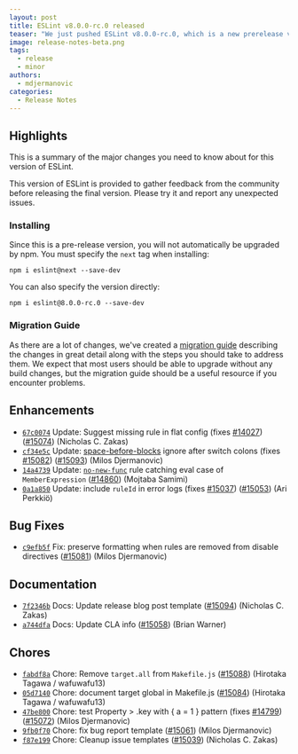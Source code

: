 ```yaml
---
layout: post
title: ESLint v8.0.0-rc.0 released
teaser: "We just pushed ESLint v8.0.0-rc.0, which is a new prerelease version for ESLint v8. This release adds some new features and fixes several bugs found in the previous release."
image: release-notes-beta.png
tags:
  - release
  - minor
authors:
  - mdjermanovic
categories:
  - Release Notes
---
```


## Highlights

This is a summary of the major changes you need to know about for this version of ESLint.

This version of ESLint is provided to gather feedback from the community before releasing the final version. Please try it and report any unexpected issues.

### Installing

Since this is a pre-release version, you will not automatically be upgraded by npm. You must specify the `next` tag when installing:

```
npm i eslint@next --save-dev
```

You can also specify the version directly:

```
npm i eslint@8.0.0-rc.0 --save-dev
```

### Migration Guide

As there are a lot of changes, we've created a [migration guide](/docs/8.0.0/user-guide/migrating-to-8.0.0) describing the changes in great detail along with the steps you should take to address them. We expect that most users should be able to upgrade without any build changes, but the migration guide should be a useful resource if you encounter problems.

## Enhancements

* [`67c0074`](https://github.com/eslint/eslint/commit/67c0074fa843fab629f464ff875007a8ee33cc7f) Update: Suggest missing rule in flat config (fixes [#14027](https://github.com/eslint/eslint/issues/14027)) ([#15074](https://github.com/eslint/eslint/issues/15074)) (Nicholas C. Zakas)
* [`cf34e5c`](https://github.com/eslint/eslint/commit/cf34e5cf5ed5d09eb53c16cca06821c4e34b7b70) Update: [space-before-blocks](/docs/rules/space-before-blocks) ignore after switch colons (fixes [#15082](https://github.com/eslint/eslint/issues/15082)) ([#15093](https://github.com/eslint/eslint/issues/15093)) (Milos Djermanovic)
* [`14a4739`](https://github.com/eslint/eslint/commit/14a4739ab2233acef995a6dde233de05d067a0f3) Update: [`no-new-func`](/docs/rules/no-new-func) rule catching eval case of `MemberExpression` ([#14860](https://github.com/eslint/eslint/issues/14860)) (Mojtaba Samimi)
* [`0a1a850`](https://github.com/eslint/eslint/commit/0a1a850575ca75db017051abe5e931f0f9c8012b) Update: include `ruleId` in error logs (fixes [#15037](https://github.com/eslint/eslint/issues/15037)) ([#15053](https://github.com/eslint/eslint/issues/15053)) (Ari Perkkiö)

## Bug Fixes

* [`c9efb5f`](https://github.com/eslint/eslint/commit/c9efb5f91937dcb6c8f3d7cb2f59940046d77901) Fix: preserve formatting when rules are removed from disable directives ([#15081](https://github.com/eslint/eslint/issues/15081)) (Milos Djermanovic)

## Documentation

* [`7f2346b`](https://github.com/eslint/eslint/commit/7f2346b40ffd0d470092e52b995d7ab2648089db) Docs: Update release blog post template ([#15094](https://github.com/eslint/eslint/issues/15094)) (Nicholas C. Zakas)
* [`a744dfa`](https://github.com/eslint/eslint/commit/a744dfa1f077afe406014f84135f8d26e9a12a94) Docs: Update CLA info ([#15058](https://github.com/eslint/eslint/issues/15058)) (Brian Warner)

## Chores

* [`fabdf8a`](https://github.com/eslint/eslint/commit/fabdf8a4e2f82b5fe2f903f015c3e60747a0b143) Chore: Remove `target.all` from `Makefile.js` ([#15088](https://github.com/eslint/eslint/issues/15088)) (Hirotaka Tagawa / wafuwafu13)
* [`05d7140`](https://github.com/eslint/eslint/commit/05d7140d46e2b5300d4dc9a60450eed956c95420) Chore: document target global in Makefile.js ([#15084](https://github.com/eslint/eslint/issues/15084)) (Hirotaka Tagawa / wafuwafu13)
* [`47be800`](https://github.com/eslint/eslint/commit/47be8003d700bc0606495ae42610eaba94e639c5) Chore: test Property > .key with { a = 1 } pattern (fixes [#14799](https://github.com/eslint/eslint/issues/14799)) ([#15072](https://github.com/eslint/eslint/issues/15072)) (Milos Djermanovic)
* [`9fb0f70`](https://github.com/eslint/eslint/commit/9fb0f7040759ea23538997648f2d2d53e7c9db8a) Chore: fix bug report template ([#15061](https://github.com/eslint/eslint/issues/15061)) (Milos Djermanovic)
* [`f87e199`](https://github.com/eslint/eslint/commit/f87e199e988f42fc490890eee0642d86c48c85ff) Chore: Cleanup issue templates ([#15039](https://github.com/eslint/eslint/issues/15039)) (Nicholas C. Zakas)
